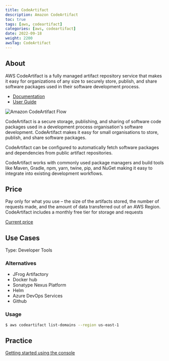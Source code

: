```yaml
---
title: CodeArtifact
description: Amazon CodeArtifact
toc: true
tags: [aws, codeartifact]
categories: [aws, codeartifact]
date: 2022-09-18
weight: 2200
awsTag: CodeArtifact
---
```



## About

AWS CodeArtifact is a fully managed artifact repository service that makes it easy for organizations of any size to securely store, publish, and share software packages used in their software development process.

- [Documentation](https://aws.amazon.com/codeartifact/)
- [User Guide](https://docs.aws.amazon.com/codeartifact/?id=docs_gateway)

![Amazon CodeArtifact Flow](https://d1.awsstatic.com/diagrams/CodeArtifact_HIW_Diagram.9640a3361d4c20f79fbca661ee00d6a0ea706316.png)

CodeAr­tifact is a secure storage, publishing, and sharing of software code packages used in a development process organisation's software development. CodeAr­tifact makes it easy for small organisations to store, publish, and share software packages.

CodeArtifact can be configured to automatically fetch software packages and dependencies from public artifact repositories.

CodeArtifact works with commonly used package managers and build tools like Maven, Gradle, npm, yarn, twine, pip, and NuGet making it easy to integrate into existing development workflows.

## Price

Pay only for what you use – the size of the artifacts stored, the number of requests made, and the amount of data transferred out of an AWS Region. CodeArtifact includes a monthly free tier for storage and requests

[Current price](https://aws.amazon.com/codeartifact/pricing/)

## Use Cases

Type: Developer Tools

### Alternatives

- JFrog Artifactory
- Docker hub
- Sonatype Nexus Platform
- Helm
- Azure DevOps Services
- Github

### Usage

```bash
$ aws codeartifact list-domains --region us-east-1
```

## Practice

[Getting started using the console](https://docs.aws.amazon.com/codeartifact/latest/ug/getting-started-console.html)
